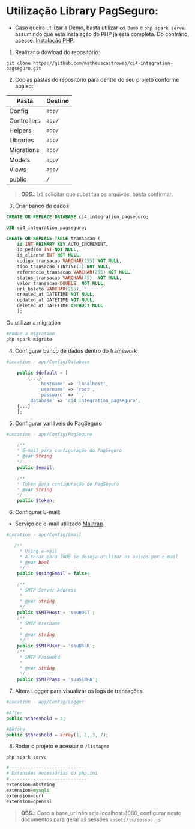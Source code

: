 
# Utilização Library PagSeguro:

- Caso queira utilizar a Demo, basta utilizar `cd Demo` e `php spark serve` assumindo que esta instalação do PHP já está completa. Do contrário, acesse: [Instalação PHP](https://github.com/matheuscastroweb/ci4-crud/blob/master/README.md "Instalação PHP").
1. Realizar o dowload do repositório:

`git clone https://github.com/matheuscastroweb/ci4-integration-pagseguro.git`

2. Copias pastas do repositório para dentro do seu projeto conforme abaixo:

| Pasta | Destino |
| ------ | ------ | 
| Config |  `app/` | 
| Controllers |  `app/` |
| Helpers | `app/` |
| Libraries |  `app/` | 
| Migrations |  `app/` | 
| Models |  `app/` |
| Views |  `app/` | 
| public | `/` | 

> **OBS.:** Irá solicitar que substitua os arquivos, basta confirmar.

3. Criar banco de dados


```sql
CREATE OR REPLACE DATABASE ci4_integration_pagseguro;
```

```sql
USE ci4_integration_pagseguro;

CREATE OR REPLACE TABLE transacao (
    id INT PRIMARY KEY AUTO_INCREMENT,
    id_pedido INT NOT NULL,
    id_cliente INT NOT NULL, 
    codigo_transacao VARCHAR(255) NOT NULL,
    tipo_transacao TINYINT(1) NOT NULL,
    referencia_transacao VARCHAR(255) NOT NULL,
    status_transacao VARCHAR(45)  NOT NULL,
    valor_transacao DOUBLE  NOT NULL,
    url_boleto VARCHAR(255),
    created_at DATETIME NOT NULL,
    updated_at DATETIME NOT NULL,
    deleted_at DATETIME DEFAULT NULL 
    );
```
Ou utilizar a migration
```php
#Rodar a migration
php spark migrate

```


4.  Configurar banco de dados dentro do framework

```php
#Location - app/Config/Database

	public $default = [
        {...}
            'hostname' => 'localhost',
            'username' => 'root',
            'password' => '',
	    'database' => 'ci4_integration_pagseguro',
	{...}
	];
```

5.  Configurar variáveis do PagSeguro

```php
#Location - app/Config/PagSeguro

    /**
    * E-mail para configuração do PagSeguro
    * @var String
    */
    public $email;

    /**
    * Token para configuração do PagSeguro
    * @var String
    */
    public $token;

```

6.  Configurar E-mail:

- Serviço de e-mail utilizado [Mailtrap](https://mailtrap.io/ "Mailtrap").

```php
#Location - app/Config/Email

   /**
     * Using e-mail
     * Alterar para TRUE se deseja utilizar os avisos por e-mail
     * @var bool
     */
    public $usingEmail = false; 

    /**
     * SMTP Server Address
     *
     * @var string
     */
    public $SMTPHost = 'seuHOST';
    /**
     * SMTP Username
     *
     * @var string
     */
    public $SMTPUser = 'seuUSER';
    /**
     * SMTP Password
     *
     * @var string
     */
    public $SMTPPass = 'suaSENHA';

```

7.  Altera Logger para visualizar os logs de transações

```php
#Location - app/Config/Logger

#After
public $threshold = 3;

#Before
public $threshold = array(1, 2, 3, 7);

```

8. Rodar o projeto e acessar o `/listagem`

`php spark serve`

```php
#-----------------------------
# Extensões necessárias do php.ini
#-----------------------------
extension=mbstring
extension=mysqli
extension=curl
extension=openssl
```



> **OBS.:** Caso a base_url não seja localhost:8080, configurar neste documentos para gerar as sessões `assets/js/sessao.js `

